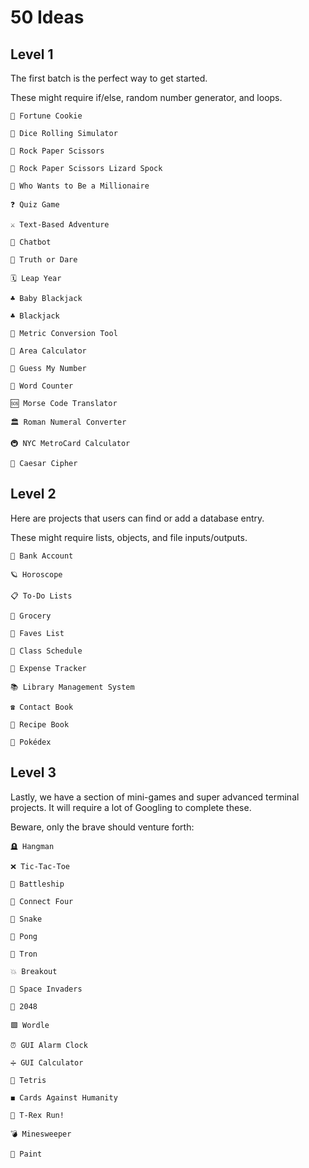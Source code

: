 # 50 Ideas
## Level 1

The first batch is the perfect way to get started.

These might require if/else, random number generator, and loops.

    🥠 Fortune Cookie

    🎲 Dice Rolling Simulator

    🫱 Rock Paper Scissors

    🫱 Rock Paper Scissors Lizard Spock

    🤑 Who Wants to Be a Millionaire

    ❓ Quiz Game

    ⚔️ Text-Based Adventure

    🤖 Chatbot

    🙈 Truth or Dare

    🗓 Leap Year

    ♣️ Baby Blackjack

    ♣️ Blackjack

    📏 Metric Conversion Tool

    📐 Area Calculator

    🔢 Guess My Number

    🔡 Word Counter

    🆘 Morse Code Translator

    🏛 Roman Numeral Converter

    🚇 NYC MetroCard Calculator

    🔐 Caesar Cipher

## Level 2

Here are projects that users can find or add a database entry.

These might require lists, objects, and file inputs/outputs.

    🏦 Bank Account

    🪐 Horoscope

    📋 To-Do Lists

    🛒 Grocery

    💖 Faves List

    📝 Class Schedule

    💸 Expense Tracker

    📚 Library Management System

    ☎️ Contact Book

    🍲 Recipe Book

    🔎 Pokédex

## Level 3

Lastly, we have a section of mini-games and super advanced terminal projects. It will require a lot of Googling to complete these.

Beware, only the brave should venture forth:

    🪦 Hangman

    ❌ Tic-Tac-Toe

    🚢 Battleship

    🔴 Connect Four

    🐍 Snake

    🏓 Pong

    💨 Tron

    💥 Breakout

    👾 Space Invaders

    🧠 2048

    🟩 Wordle

    ⏰ GUI Alarm Clock

    ➗ GUI Calculator

    🧱 Tetris

    ◼️ Cards Against Humanity

    🦖 T-Rex Run!

    💣 Minesweeper

    🎨 Paint
